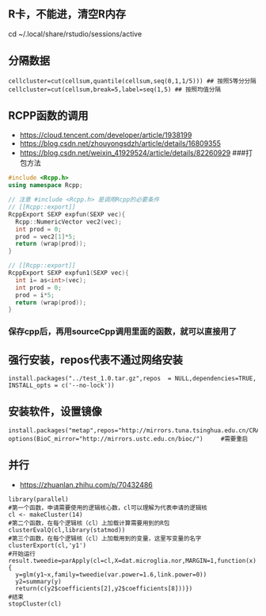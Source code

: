 R卡，不能进，清空R内存
----
cd ~/.local/share/rstudio/sessions/active
## 分隔数据
```
cellcluster=cut(cellsum,quantile(cellsum,seq(0,1,1/5))) ## 按照5等分分隔
cellcluster=cut(cellsum,break=5,label=seq(1,5) ## 按照均值分隔
```
## RCPP函数的调用
- https://cloud.tencent.com/developer/article/1938199
- https://blog.csdn.net/zhouyongsdzh/article/details/16809355
- https://blog.csdn.net/weixin_41929524/article/details/82260929   ###打包方法
```C++
#include <Rcpp.h>
using namespace Rcpp;

// 注意 #include <Rcpp.h> 是调用Rcpp的必要条件
// [[Rcpp::export]]
RcppExport SEXP expfun(SEXP vec){
  Rcpp::NumericVector vec2(vec);
  int prod = 0;
  prod = vec2[1]*5;
  return (wrap(prod));
}

// [[Rcpp::export]]
RcppExport SEXP expfun1(SEXP vec){
  int i= as<int>(vec);
  int prod = 0;
  prod = i*5;
  return (wrap(prod));
}
```
### 保存cpp后，再用sourceCpp调用里面的函数，就可以直接用了

强行安装，repos代表不通过网络安装
------
```
install.packages("../test_1.0.tar.gz",repos  = NULL,dependencies=TRUE, INSTALL_opts = c('--no-lock'))
```

安装软件，设置镜像
----
```
install.packages("metap",repos="http://mirrors.tuna.tsinghua.edu.cn/CRAN/")
options(BioC_mirror="http://mirrors.ustc.edu.cn/bioc/")     #需要重启
```

并行
----
- https://zhuanlan.zhihu.com/p/70432486
```
library(parallel)
#第一个函数，申请需要使用的逻辑核心数，cl可以理解为代表申请的逻辑核
cl <- makeCluster(14)
#第二个函数，在每个逻辑核（cl）上加载计算需要用到的R包
clusterEvalQ(cl,library(statmod))
#第三个函数，在每个逻辑核（cl）上加载用到的变量，这里写变量的名字
clusterExport(cl,'y1')
#开始运行
result.tweedie=parApply(cl=cl,X=dat.microglia.nor,MARGIN=1,function(x){  
  y=glm(y1~x,family=tweedie(var.power=1.6,link.power=0))
  y2=summary(y)
  return(c(y2$coefficients[2],y2$coefficients[8]))})
#结束
stopCluster(cl)
```
